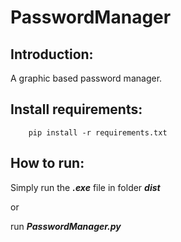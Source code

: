 # PasswordManager
## Introduction:
A graphic based password manager. 
## Install requirements:
```shell
    pip install -r requirements.txt
```

## How to run:
Simply run the ***.exe*** file in folder ***dist***

or

run ***PasswordManager.py***
